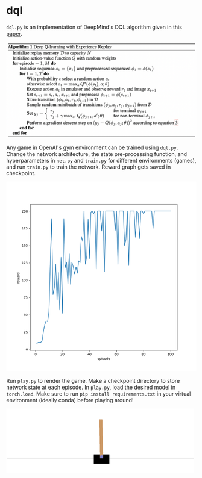 # dql

`dql.py` is an implementation of DeepMind's DQL algorithm given in this [paper](https://arxiv.org/abs/1312.5602). 

![](dql.png)

Any game in OpenAI's gym environment can be trained using `dql.py`. Change the network architecture, the state pre-processing function, and hyperparameters in `net.py` and `train.py` for different environments (games), and run `train.py` to train the network. Reward graph gets saved in checkpoint.

![](CartPole-v0_rewards.png)

Run `play.py` to render the game. Make a checkpoint directory to store network state at each episode. In `play.py`, load the desired model in `torch.load`. Make sure to run `pip install requirements.txt` in your virtual environment (ideally conda) before playing around!

![](qnet_after.gif)
